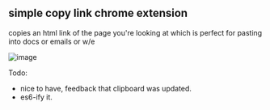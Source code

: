 ## simple copy link chrome extension


copies an html link of the page you're looking at which is perfect for pasting into docs or emails or w/e


![image](https://cloud.githubusercontent.com/assets/39191/4747241/2590fe8e-5a59-11e4-99d0-b2bfce0cf078.png)


Todo: 
  * nice to have, feedback that clipboard was updated.
  * es6-ify it. 